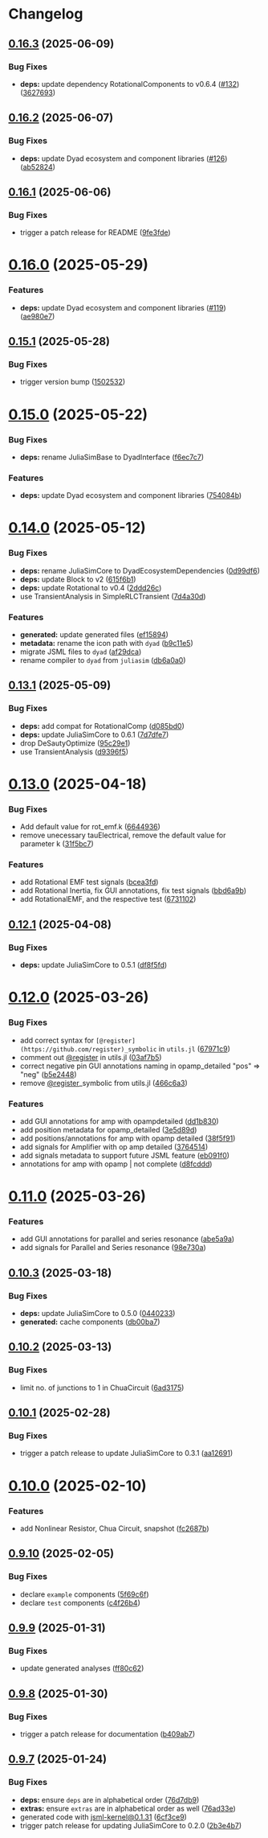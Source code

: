 # Changelog

## [0.16.3](https://github.com/JuliaComputing/ElectricalComponents/compare/v0.16.2...v0.16.3) (2025-06-09)


### Bug Fixes

* **deps:** update dependency RotationalComponents to v0.6.4 ([#132](https://github.com/JuliaComputing/ElectricalComponents/issues/132)) ([3627693](https://github.com/JuliaComputing/ElectricalComponents/commit/362769335878471749cb2b7a4b87a87ee8e615c8))

## [0.16.2](https://github.com/JuliaComputing/ElectricalComponents/compare/v0.16.1...v0.16.2) (2025-06-07)


### Bug Fixes

* **deps:** update Dyad ecosystem and component libraries ([#126](https://github.com/JuliaComputing/ElectricalComponents/issues/126)) ([ab52824](https://github.com/JuliaComputing/ElectricalComponents/commit/ab52824cb81a0a195c189582833c3b8fa5ad5055))

## [0.16.1](https://github.com/JuliaComputing/ElectricalComponents/compare/v0.16.0...v0.16.1) (2025-06-06)


### Bug Fixes

* trigger a patch release for README ([9fe3fde](https://github.com/JuliaComputing/ElectricalComponents/commit/9fe3fde767447050138de3abe4e4cdc007107ee8))

# [0.16.0](https://github.com/JuliaComputing/ElectricalComponents/compare/v0.15.1...v0.16.0) (2025-05-29)


### Features

* **deps:** update Dyad ecosystem and component libraries ([#119](https://github.com/JuliaComputing/ElectricalComponents/issues/119)) ([ae980e7](https://github.com/JuliaComputing/ElectricalComponents/commit/ae980e7c35f2e01ffdd63e38387a68c981759fdb))

## [0.15.1](https://github.com/JuliaComputing/ElectricalComponents/compare/v0.15.0...v0.15.1) (2025-05-28)


### Bug Fixes

* trigger version bump ([1502532](https://github.com/JuliaComputing/ElectricalComponents/commit/1502532134423ced78be924a7807776c9985ad84))

# [0.15.0](https://github.com/JuliaComputing/ElectricalComponents/compare/v0.14.0...v0.15.0) (2025-05-22)


### Bug Fixes

* **deps:** rename JuliaSimBase to DyadInterface ([f6ec7c7](https://github.com/JuliaComputing/ElectricalComponents/commit/f6ec7c7399b6a06733d0b802e3405239481ee173))


### Features

* **deps:** update Dyad ecosystem and component libraries ([754084b](https://github.com/JuliaComputing/ElectricalComponents/commit/754084b236882f040893a081111cfff53bfa9845))

# [0.14.0](https://github.com/JuliaComputing/ElectricalComponents/compare/v0.13.1...v0.14.0) (2025-05-12)


### Bug Fixes

* **deps:** rename JuliaSimCore to DyadEcosystemDependencies ([0d99df6](https://github.com/JuliaComputing/ElectricalComponents/commit/0d99df634bca56bae87a560f5b8f8be8a80e7bd4))
* **deps:** update Block to v2 ([615f6b1](https://github.com/JuliaComputing/ElectricalComponents/commit/615f6b14783358c53f539a62e159d61b11d3a563))
* **deps:** update Rotational to v0.4 ([2ddd26c](https://github.com/JuliaComputing/ElectricalComponents/commit/2ddd26cea4c1dad2cfbd78b832ad479b54dd5aba))
* use TransientAnalysis in SimpleRLCTransient ([7d4a30d](https://github.com/JuliaComputing/ElectricalComponents/commit/7d4a30d52008a9c3b2be28990ae2cd64cd9b07ef))


### Features

* **generated:** update generated files ([ef15894](https://github.com/JuliaComputing/ElectricalComponents/commit/ef15894ec9e09912bbfe4d1e47016df638840305))
* **metadata:** rename the icon path with `dyad` ([b9c11e5](https://github.com/JuliaComputing/ElectricalComponents/commit/b9c11e52c558c89860ce8243628679794bb9ff28))
* migrate JSML files to `dyad` ([af29dca](https://github.com/JuliaComputing/ElectricalComponents/commit/af29dca42adb8d7aa3da46261831e4f52da5764d))
* rename compiler to `dyad` from `juliasim` ([db6a0a0](https://github.com/JuliaComputing/ElectricalComponents/commit/db6a0a0fb6a1ef6fb95ccc08c124a5600242b394))

## [0.13.1](https://github.com/JuliaComputing/ElectricalComponents/compare/v0.13.0...v0.13.1) (2025-05-09)


### Bug Fixes

* **deps:** add compat for RotationalComp ([d085bd0](https://github.com/JuliaComputing/ElectricalComponents/commit/d085bd0f9de85830c0358471206bc1f5b3ae22cb))
* **deps:** update JuliaSimCore to 0.6.1 ([7d7dfe7](https://github.com/JuliaComputing/ElectricalComponents/commit/7d7dfe72d59f0c65a7b117e7b8cbae262dd6d76c))
* drop DeSautyOptimize ([95c29e1](https://github.com/JuliaComputing/ElectricalComponents/commit/95c29e1ece4b096e9553214310602e2085cd6c50))
* use TransientAnalysis ([d9396f5](https://github.com/JuliaComputing/ElectricalComponents/commit/d9396f5a3b0f8bbdca41ee82ecb10c2316a1964e))

# [0.13.0](https://github.com/JuliaComputing/ElectricalComponents/compare/v0.12.1...v0.13.0) (2025-04-18)


### Bug Fixes

* Add default value for rot_emf.k ([6644936](https://github.com/JuliaComputing/ElectricalComponents/commit/6644936f83a32a770f04b174e83c880a67d8affc))
* remove unecessary tauElectrical, remove the default value for parameter k ([31f5bc7](https://github.com/JuliaComputing/ElectricalComponents/commit/31f5bc7c8b77908b8d190d525f27f4642df457e3))


### Features

* add Rotational EMF test signals ([bcea3fd](https://github.com/JuliaComputing/ElectricalComponents/commit/bcea3fdb1b9d76dbbc15d8ac9fabe66bf9e9bdde))
* add Rotational Inertia, fix GUI annotations, fix test signals ([bbd6a9b](https://github.com/JuliaComputing/ElectricalComponents/commit/bbd6a9b76a56c3d121e73a688d8337196867c817))
* add RotationalEMF, and the respective test ([6731102](https://github.com/JuliaComputing/ElectricalComponents/commit/6731102affacee083a8f24a6195844a6df873cdc))

## [0.12.1](https://github.com/JuliaComputing/ElectricalComponents/compare/v0.12.0...v0.12.1) (2025-04-08)


### Bug Fixes

* **deps:** update JuliaSimCore to 0.5.1 ([df8f5fd](https://github.com/JuliaComputing/ElectricalComponents/commit/df8f5fdc28069375e1b4eb7e9d5004beb44807af))

# [0.12.0](https://github.com/JuliaComputing/ElectricalComponents/compare/v0.11.0...v0.12.0) (2025-03-26)


### Bug Fixes

* add correct syntax for `[@register](https://github.com/register)_symbolic` in `utils.jl` ([67971c9](https://github.com/JuliaComputing/ElectricalComponents/commit/67971c9315adb390124a58e86db655d7893c6125))
* comment out [@register](https://github.com/register) in utils.jl ([03af7b5](https://github.com/JuliaComputing/ElectricalComponents/commit/03af7b599265264350f89a1e72ac1be96adcf44f))
* correct negative pin GUI annotations naming in opamp_detailed "pos" => "neg" ([b5e2448](https://github.com/JuliaComputing/ElectricalComponents/commit/b5e24486ae42d0ddebd0df2393c72e40b87851ed))
* remove [@register](https://github.com/register)_symbolic from utils.jl ([466c6a3](https://github.com/JuliaComputing/ElectricalComponents/commit/466c6a35961262090ff742dc2f2491942b9fe158))


### Features

* add GUI annotations for amp with opampdetailed ([dd1b830](https://github.com/JuliaComputing/ElectricalComponents/commit/dd1b830321ed52ecbdd4b8aaa166c20f2967ea16))
* add position metadata for opamp_detailed ([3e5d89d](https://github.com/JuliaComputing/ElectricalComponents/commit/3e5d89d9027d4efe2b01a2c1c28b7a24db5748fb))
* add positions/annotations for amp with opamp detailed ([38f5f91](https://github.com/JuliaComputing/ElectricalComponents/commit/38f5f91e98c604e67b0f56fc1545726c9c04d8f9))
* add signals for Amplifier with op amp detailed ([3764514](https://github.com/JuliaComputing/ElectricalComponents/commit/3764514404ca3ed2f05955ee9c1fc924d2fc42b4))
* add signals metadata to support future JSML feature ([eb091f0](https://github.com/JuliaComputing/ElectricalComponents/commit/eb091f07de98bc266a9235420304c9d17420daa3))
* annotations for amp with opamp | not complete ([d8fcddd](https://github.com/JuliaComputing/ElectricalComponents/commit/d8fcdddd1e85509f9b233c2df96d05e4f31c1366))

# [0.11.0](https://github.com/JuliaComputing/ElectricalComponents/compare/v0.10.3...v0.11.0) (2025-03-26)


### Features

* add GUI annotations for parallel and series resonance ([abe5a9a](https://github.com/JuliaComputing/ElectricalComponents/commit/abe5a9a7a46e6a02e2d95264407b167edb241daa))
* add signals for Parallel and Series resonance ([98e730a](https://github.com/JuliaComputing/ElectricalComponents/commit/98e730a5d9cdf444b7d136ce61598cff2ef8cf0f))

## [0.10.3](https://github.com/JuliaComputing/ElectricalComponents/compare/v0.10.2...v0.10.3) (2025-03-18)


### Bug Fixes

* **deps:** update JuliaSimCore to 0.5.0 ([0440233](https://github.com/JuliaComputing/ElectricalComponents/commit/0440233b0c42edd85bf70f0f87b20094f215c301))
* **generated:** cache components ([db00ba7](https://github.com/JuliaComputing/ElectricalComponents/commit/db00ba74fdfc17f2a7a70293c8cffc1f5e075d35))

## [0.10.2](https://github.com/JuliaComputing/ElectricalComponents/compare/v0.10.1...v0.10.2) (2025-03-13)


### Bug Fixes

* limit no. of junctions to 1 in ChuaCircuit ([6ad3175](https://github.com/JuliaComputing/ElectricalComponents/commit/6ad3175df22903fb5922ea479ad4b71a9532a273))

## [0.10.1](https://github.com/JuliaComputing/ElectricalComponents/compare/v0.10.0...v0.10.1) (2025-02-28)


### Bug Fixes

* trigger a patch release to update JuliaSimCore to 0.3.1 ([aa12691](https://github.com/JuliaComputing/ElectricalComponents/commit/aa12691a6b17d3b45439c13ca494613d5cfaa878))

# [0.10.0](https://github.com/JuliaComputing/ElectricalComponents/compare/v0.9.10...v0.10.0) (2025-02-10)


### Features

* add Nonlinear Resistor, Chua Circuit, snapshot ([fc2687b](https://github.com/JuliaComputing/ElectricalComponents/commit/fc2687b4c168e42c0e864702f4095bd2cb199708))

## [0.9.10](https://github.com/JuliaComputing/ElectricalComponents/compare/v0.9.9...v0.9.10) (2025-02-05)


### Bug Fixes

* declare `example` components ([5f69c6f](https://github.com/JuliaComputing/ElectricalComponents/commit/5f69c6f554b97ffe389c8b16b8b22df4619ba0a4))
* declare `test` components ([c4f26b4](https://github.com/JuliaComputing/ElectricalComponents/commit/c4f26b4a0eb7b43d44410a469175caeb842db78e))

## [0.9.9](https://github.com/JuliaComputing/ElectricalComponents/compare/v0.9.8...v0.9.9) (2025-01-31)


### Bug Fixes

* update generated analyses ([ff80c62](https://github.com/JuliaComputing/ElectricalComponents/commit/ff80c620f1238af3f4998c091dcf47640ba70dc3))

## [0.9.8](https://github.com/JuliaComputing/ElectricalComponents/compare/v0.9.7...v0.9.8) (2025-01-30)


### Bug Fixes

* trigger a patch release for documentation ([b409ab7](https://github.com/JuliaComputing/ElectricalComponents/commit/b409ab753f52f078735a5209d4ec89225d85ed0b))

## [0.9.7](https://github.com/JuliaComputing/ElectricalComponents/compare/v0.9.6...v0.9.7) (2025-01-24)


### Bug Fixes

* **deps:** ensure `deps` are in alphabetical order ([76d7db9](https://github.com/JuliaComputing/ElectricalComponents/commit/76d7db983d5f6d7bf5156017c1bdd143a3eafa76))
* **extras:** ensure `extras` are in alphabetical order as well ([76ad33e](https://github.com/JuliaComputing/ElectricalComponents/commit/76ad33e16580cdea3fc8803537352691cfdd3e58))
* generated code with jsml-kernel@0.1.31 ([6cf3ce9](https://github.com/JuliaComputing/ElectricalComponents/commit/6cf3ce98932c6ffcb557d03171e769fe1071221d))
* trigger patch release for updating JuliaSimCore to 0.2.0 ([2b3e4b7](https://github.com/JuliaComputing/ElectricalComponents/commit/2b3e4b780a467b043bfda7110050d45efd75febe))
